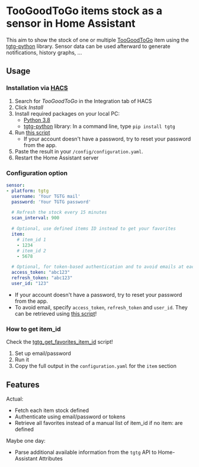 # TooGoodToGo items stock as a sensor in Home Assistant

This aim to show the stock of one or multiple [TooGoodToGo](https://toogoodtogo.com/) item using the [tgtg-python](https://github.com/ahivert/tgtg-python) library.
Sensor data can be used afterward to generate notifications, history graphs, ...

## Usage

### Installation via [HACS](https://hacs.xyz/)

1. Search for *TooGoodToGo* in the Integration tab of HACS
1. Click *Install*
1. Install required packages on your local PC:
    * [Python 3.8](https://www.python.org/downloads/)
    * [tgtg-python](https://github.com/ahivert/tgtg-python) library: In a command line, type `pip install tgtg`
1. Run [this script](./tgtg_get_tokens.py)
    * If your account doesn't have a password, try to reset your password from the app.
1. Paste the result in your `/config/configuration.yaml`.
1. Restart the Home Assistant server

### Configuration option

```yaml
sensor:
- platform: tgtg
  username: 'Your TGTG mail'
  password: 'Your TGTG password'

  # Refresh the stock every 15 minutes
  scan_interval: 900

  # Optional, use defined items ID instead to get your favorites
  item:
    # item_id 1
    - 1234
    # item_id 2
    - 5678

  # Optional, for token-based authentication and to avoid emails at each Home Assistant restart
  access_token: "abc123"
  refresh_token: "abc123"
  user_id: "123"
```

* If your account doesn't have a password, try to reset your password from the app.
* To avoid email, specify `access_token`, `refresh_token` and `user_id`. They can be retrieved using [this script](./tgtg_get_tokens.py)!

### How to get item_id

Check the [tgtg_get_favorites_item_id](./tgtg_get_favorites_item_id.py) script!

1. Set up email/password
1. Run it
1. Copy the full output in the `configuration.yaml` for the `item` section

## Features

Actual:

* Fetch each item stock defined
* Authenticate using email/password or tokens
* Retrieve all favorites instead of a manual list of item_id if no item: are defined

Maybe one day:

* Parse additional available information from the `tgtg` API to Home-Assistant Attributes
